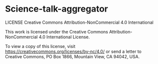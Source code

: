 # Science-talk-aggregator

LICENSE
Creative Commons Attribution-NonCommercial 4.0 International

This work is licensed under the Creative Commons Attribution-NonCommercial 4.0 International License.

To view a copy of this license, visit https://creativecommons.org/licenses/by-nc/4.0/
or send a letter to Creative Commons, PO Box 1866, Mountain View, CA 94042, USA.
